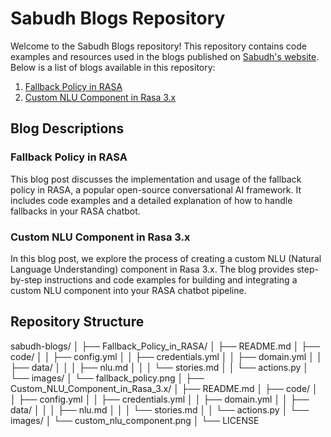 # Sabudh Blogs Repository

Welcome to the Sabudh Blogs repository! This repository contains code examples and resources used in the blogs published on [Sabudh's website](https://sabudh.org/sabudh-blogs/). Below is a list of blogs available in this repository:

1. [Fallback Policy in RASA](./Fallback_Policy_in_RASA/README.md)
2. [Custom NLU Component in Rasa 3.x](./Custom_NLU_Component_in_Rasa_3.x/README.md)

## Blog Descriptions

### Fallback Policy in RASA
This blog post discusses the implementation and usage of the fallback policy in RASA, a popular open-source conversational AI framework. It includes code examples and a detailed explanation of how to handle fallbacks in your RASA chatbot.

### Custom NLU Component in Rasa 3.x
In this blog post, we explore the process of creating a custom NLU (Natural Language Understanding) component in Rasa 3.x. The blog provides step-by-step instructions and code examples for building and integrating a custom NLU component into your RASA chatbot pipeline.

## Repository Structure

sabudh-blogs/
│
├── Fallback_Policy_in_RASA/
│   ├── README.md
│   ├── code/
│   │   ├── config.yml
│   │   ├── credentials.yml
│   │   ├── domain.yml
│   │   ├── data/
│   │   │   ├── nlu.md
│   │   │   └── stories.md
│   │   └── actions.py
│   └── images/
│       └── fallback_policy.png
│
├── Custom_NLU_Component_in_Rasa_3.x/
│   ├── README.md
│   ├── code/
│   │   ├── config.yml
│   │   ├── credentials.yml
│   │   ├── domain.yml
│   │   ├── data/
│   │   │   ├── nlu.md
│   │   │   └── stories.md
│   │   └── actions.py
│   └── images/
│       └── custom_nlu_component.png
│
└── LICENSE
